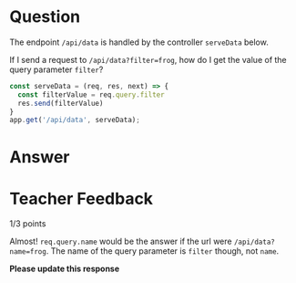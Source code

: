 # Question

The endpoint `/api/data` is handled by the controller `serveData` below.

If I send a request to `/api/data?filter=frog`, how do I get the value of the query parameter `filter`?

```js
const serveData = (req, res, next) => {
  const filterValue = req.query.filter
  res.send(filterValue)
}
app.get('/api/data', serveData);
```

# Answer

# Teacher Feedback

1/3 points

Almost! `req.query.name` would be the answer if the url were `/api/data?name=frog`. The name of the query parameter is `filter` though, not `name`.

**Please update this response**